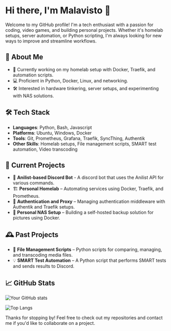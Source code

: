 # Hi there, I'm Malavisto 👋

Welcome to my GitHub profile! I'm a tech enthusiast with a passion for coding, video games, and building personal projects. Whether it's homelab setups, server automation, or Python scripting, I'm always looking for new ways to improve and streamline workflows.

## 🚀 About Me

- 🔭 Currently working on my homelab setup with Docker, Traefik, and automation scripts.
- 💻 Proficient in Python, Docker, Linux, and networking.
- 🛠 Interested in hardware tinkering, server setups, and experimenting with NAS solutions.

## 🛠️ Tech Stack

- **Languages**: Python, Bash, Javascript
- **Platforms**: Ubuntu, Windows, Docker
- **Tools**: Git, Prometheus, Grafana, Traefik, SyncThing, Authentik
- **Other Skills**: Homelab setups, File management scripts, SMART test automation, Video transcoding

## 📝 Current Projects

- 🤖 **Anilist-based Discord Bot** - A discord bot that uses the Anilist API for various commands.
- 🏗️ **Personal Homelab** – Automating services using Docker, Traefik, and Prometheus.
- 🔐 **Authentication and Proxy** – Managing authentication middleware with Authentik and Traefik setups.
- 📸 **Personal NAS Setup** – Building a self-hosted backup solution for pictures using Docker.

## 🕰️ Past Projects

- 📂 **File Management Scripts** – Python scripts for comparing, managing, and transcoding media files.
- 💡 **SMART Test Automation** – A Python script that performs SMART tests and sends results to Discord.

## 📈 GitHub Stats

![Your GitHub stats](https://github-readme-stats.vercel.app/api?hide_title=true&hide_rank=false&show_icons=true&include_all_commits=true&count_private=true&disable_animations=true&theme=tokyonight&locale=en&hide_border=true&username=malavisto)

![Top Langs](https://github-readme-stats.vercel.app/api/top-langs?locale=en&hide_title=true&layout=compact&card_width=320&langs_count=6&theme=tokyonight&hide_border=true&username=malavisto)

Thanks for stopping by! Feel free to check out my repositories and contact me if you'd like to collaborate on a project.

